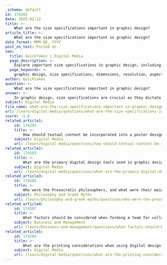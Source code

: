 ```yaml
---
_schema: default
id: 174282
date: 2025-02-12
title: >-
    What are the size specifications important in graphic design?
article_title: >-
    What are the size specifications important in graphic design?
date_format: MMM DD, YYYY
post_on_text: Posted on
seo:
  title: QuickTakes | Digital Media
  page_description: >-
    Explore important size specifications in graphic design, including dimensions, resolution, aspect ratios, bleed and margins, as well as suitable file formats and scaling techniques for effective design.
  page_keywords: >-
    graphic design, size specifications, dimensions, resolution, aspect ratio, bleed, margins, file formats, scaling, DPI
author: QuickTakes
question: >-
    What are the size specifications important in graphic design?
answer: >-
    In graphic design, size specifications are crucial as they dictate the dimensions and format of the final product, ensuring it meets the intended purpose and quality standards. Here are some key size specifications to consider:\n\n1. **Dimensions**: The size of the design is often specified in inches or pixels, depending on whether the output is for print or digital media. For example, a common size for posters is 11 by 17 inches. This size is practical for printing and is often used in promotional materials.\n\n2. **Resolution**: For print designs, a resolution of 300 DPI (dots per inch) is typically recommended to ensure high-quality output. For digital designs, a resolution of 72 DPI is often sufficient, as screens do not require the same level of detail as printed materials.\n\n3. **Aspect Ratio**: Maintaining the correct aspect ratio is important to avoid distortion. For instance, a standard aspect ratio for social media graphics might be 1:1 (square) or 16:9 (widescreen).\n\n4. **Bleed and Margins**: When designing for print, it’s essential to include bleed (usually 0.125 inches) to ensure that colors and images extend to the edge of the paper after trimming. Margins should also be considered to keep important content away from the edges.\n\n5. **File Formats**: The choice of file format can also be influenced by size specifications. For print, formats like PDF, TIFF, or high-resolution JPEG are preferred, while for digital use, PNG or low-resolution JPEG may be more appropriate.\n\n6. **Scaling**: If the design will be used in various sizes (e.g., a logo), it’s important to create it in a vector format (like SVG or AI) to ensure it can be scaled without losing quality.\n\nBy adhering to these size specifications, graphic designers can create effective and visually appealing designs that meet the needs of their projects.
subject: Digital Media
file_name: what-are-the-size-specifications-important-in-graphic-design.md
url: /learn/digital-media/questions/what-are-the-size-specifications-important-in-graphic-design
score: -1.0
related_article1:
    id: 174295
    title: >-
        How should textual content be incorporated into a poster design?
    subject: Digital Media
    url: /learn/digital-media/questions/how-should-textual-content-be-incorporated-into-a-poster-design
related_article2:
    id: 174283
    title: >-
        What are the primary digital design tools used in graphic design, and how do they differ?
    subject: Digital Media
    url: /learn/digital-media/questions/what-are-the-primary-digital-design-tools-used-in-graphic-design-and-how-do-they-differ
related_article3:
    id: 174285
    title: >-
        Who were the Presocratic philosophers, and what were their main contributions to philosophy?
    subject: Philosophy and Greek Myths
    url: /learn/philosophy-and-greek-myths/questions/who-were-the-presocratic-philosophers-and-what-were-their-main-contributions-to-philosophy
related_article4:
    id: 174297
    title: >-
        What factors should be considered when forming a team for collaborative projects?
    subject: Business and Management
    url: /learn/business-and-management/questions/what-factors-should-be-considered-when-forming-a-team-for-collaborative-projects
related_article5:
    id: 174284
    title: >-
        What are the printing considerations when using digital design tools like Canva?
    subject: Digital Media
    url: /learn/digital-media/questions/what-are-the-printing-considerations-when-using-digital-design-tools-like-canva
---
```


&nbsp;